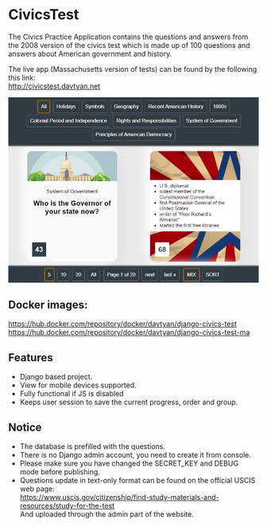 # CivicsTest

The Civics Practice Application contains the questions and answers from the 2008 version of the civics test 
which is made up of 100 questions and answers about American government and history.

The live app (Massachusetts version of tests) can be found by the following this link:  
http://civicstest.davtyan.net

![](https://github.com/mr-davtyan/CivicsTest/blob/master/preview.png?raw=true)

## Docker images:  
https://hub.docker.com/repository/docker/davtyan/django-civics-test
https://hub.docker.com/repository/docker/davtyan/django-civics-test-ma

## Features
- Django based project.
- View for mobile devices supported.
- Fully functional if JS is disabled
- Keeps user session to save the current progress, order and group.

## Notice
- The database is prefilled with the questions.
- There is no Django admin account, you need to create it from console.
- Please make sure you have changed the SECRET_KEY and DEBUG mode before publishing.
- Questions update in text-only format can be found on the official USCIS web page:  
https://www.uscis.gov/citizenship/find-study-materials-and-resources/study-for-the-test  
And uploaded through the admin part of the website.